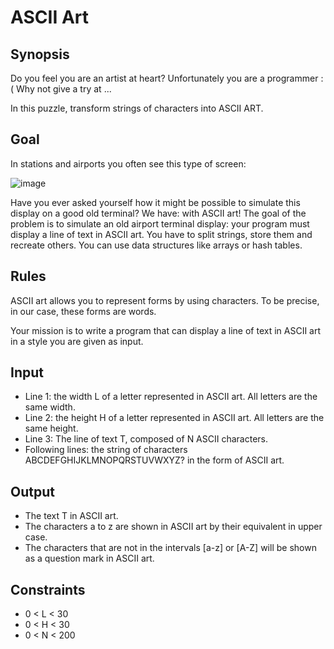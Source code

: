 # ASCII Art
 
## Synopsis
Do you feel you are an artist at heart? Unfortunately you are a programmer :( Why not give a try at ...
 
In this puzzle, transform strings of characters into ASCII ART.

## Goal
In stations and airports you often see this type of screen:

![image](https://user-images.githubusercontent.com/110959584/188247291-bdb4d234-9a4b-461d-942c-3fc69ff042bf.png)

Have you ever asked yourself how it might be possible to simulate this display on a good old terminal? We have: with ASCII art! The goal of the problem is to simulate an old airport terminal display: your program must display a line of text in ASCII art. You have to split strings, store them and recreate others. You can use data structures like arrays or hash tables.

## Rules
ASCII art allows you to represent forms by using characters. To be precise, in our case, these forms are words.
 
Your mission is to write a program that can display a line of text in ASCII art in a style you are given as input.

## Input
* Line 1: the width L of a letter represented in ASCII art. All letters are the same width.
* Line 2: the height H of a letter represented in ASCII art. All letters are the same height.
* Line 3: The line of text T, composed of N ASCII characters.
* Following lines: the string of characters ABCDEFGHIJKLMNOPQRSTUVWXYZ? in the form of ASCII art.

## Output
* The text T in ASCII art.
* The characters a to z are shown in ASCII art by their equivalent in upper case.
* The characters that are not in the intervals [a-z] or [A-Z] will be shown as a question mark in ASCII art.

## Constraints
* 0 < L < 30
* 0 < H < 30
* 0 < N < 200
